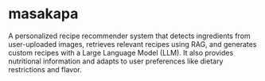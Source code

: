 # masakapa
A personalized recipe recommender system that detects ingredients from user-uploaded images, retrieves relevant recipes using RAG, and generates custom recipes with a Large Language Model (LLM). It also provides nutritional information and adapts to user preferences like dietary restrictions and flavor.
